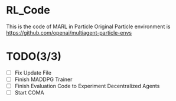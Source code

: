 # RL_Code
This is the code of MARL in Particle
Original Particle environment is https://github.com/openai/multiagent-particle-envs

TODO(3/3)
===================

- [ ] Fix Update File
- [ ] Finish MADDPG Trainer
- [ ] Finish Evaluation Code to Experiment Decentralized Agents
- [ ] Start COMA  
